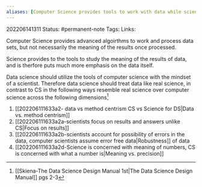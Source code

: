 ```yaml
---
aliases: [Computer Science provides tools to work with data while science provides the tools to interpret data]
---
```

202206141311
Status: #permanent-note 
Tags: 
Links:

Computer Science provides advanced algoirthms to work and process data sets, but not necessarily the meaning of the results once processed.

Science provides to the tools to study the meaning of the results of data, and is therfore puts much more emphasis on the data itself. 

Data science should utilize the tools of computer science with the mindset of a scientist. Therefore data science should treat data like real science, in contrast to CS in the following ways resemble real science over computer science across the following dimensions[^1] 
1. [[202206111633a2- data vs method centrism CS vs Science for DS|Data vs. method centrism]]
2. [[202206111633a2a-scientists focus on results and answers unlike CS|Focus on results]]
3. [[202206111633a2b-scientists account for possibility of errors in the data, computer scientists assume error free data|Robustness]] of data
4. [[202206111633a2d-Science is  concerned with meaning of numbers, CS is concerned with what a number is|Meaning vs. precision]]

[^1]:[[Skiena-The Data Science  Design Manual 1st|The Data Science Design Manual]] pgs 2-3